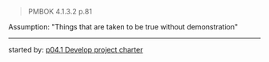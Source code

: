 > PMBOK 4.1.3.2 p.81 

Assumption: "Things that are taken to be true without demonstration"

----

started by: [p04.1 Develop project charter](../Processes/p04.1%20Develop%20project%20charter.md)

